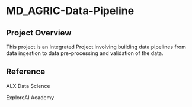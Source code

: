 # MD_AGRIC-Data-Pipeline

## Project Overview 
This project is an Integrated Project involving building data pipelines from data ingestion to data pre-processing and validation of the data.

## Reference
ALX Data Science 

ExploreAI Academy 
